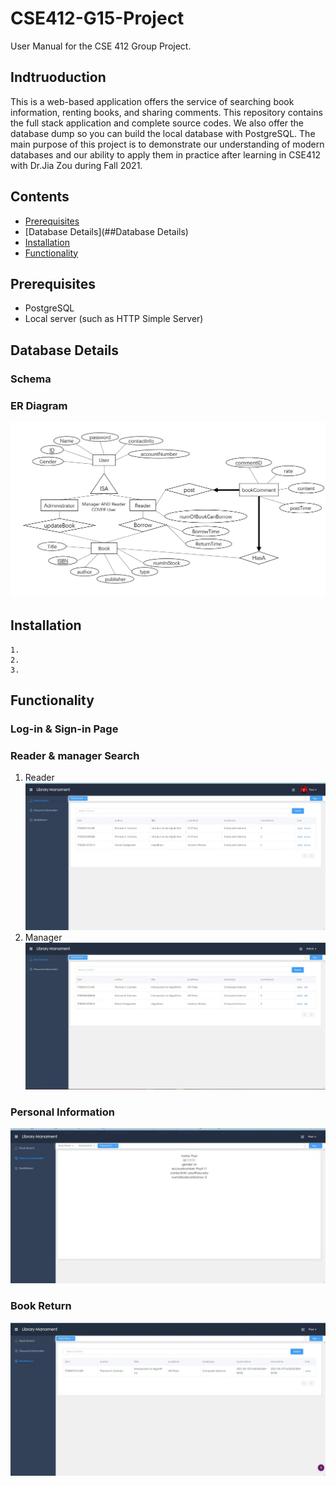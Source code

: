 # CSE412-G15-Project

User Manual for the CSE 412 Group Project.

## Indtruoduction

This is a web-based application offers the service of searching book information, renting books, and sharing comments. This repository contains the full stack application and complete source codes. We also offer the database dump so you can build the local database with PostgreSQL. The main purpose of this project is to demonstrate our understanding of modern databases and our ability to apply them in practice after learning in CSE412 with Dr.Jia Zou during Fall 2021.

## Contents

 - [Prerequisites](#Prerequisites)
 - [Database Details](##Database Details)
 - [Installation](#Installation)
 - [Functionality](#Functionality)

## Prerequisites

 - PostgreSQL
 - Local server (such as HTTP Simple Server)

## Database Details

### Schema



### ER Diagram

![Alt text](./img/ER.png)

## Installation

    1.
    2.
    3.

## Functionality
### Log-in & Sign-in Page

### Reader & manager Search
1. Reader
![Alt text](./img/rsearch.jpg)
2. Manager
![Alt text](./img/msearch.jpg)

### Personal Information

![Alt text](./img/pinfo.jpg)

### Book Return

![Alt text](./img/return.jpg)

